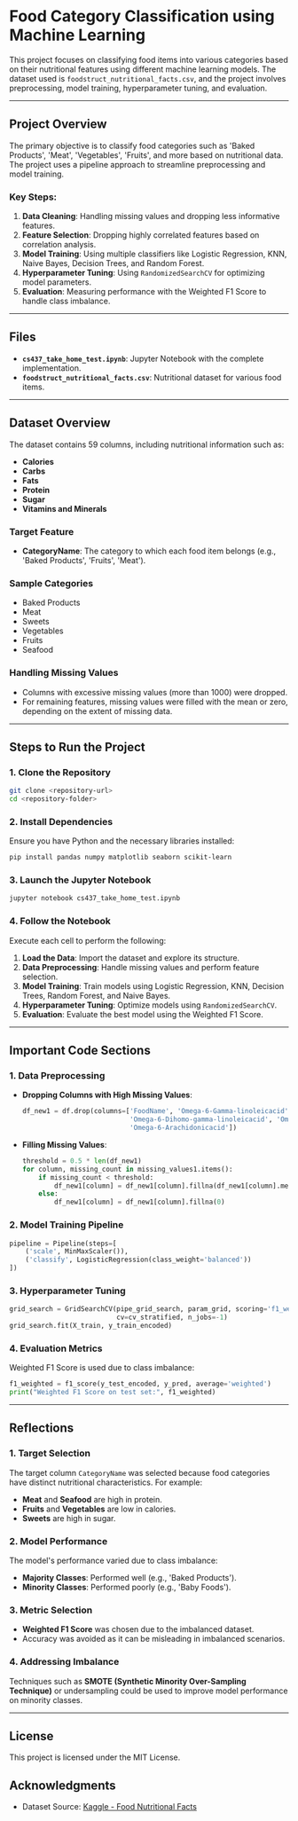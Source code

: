 
# Food Category Classification using Machine Learning

This project focuses on classifying food items into various categories based on their nutritional features using different machine learning models. The dataset used is `foodstruct_nutritional_facts.csv`, and the project involves preprocessing, model training, hyperparameter tuning, and evaluation.

---

## Project Overview

The primary objective is to classify food categories such as 'Baked Products', 'Meat', 'Vegetables', 'Fruits', and more based on nutritional data. The project uses a pipeline approach to streamline preprocessing and model training.

### Key Steps:
1. **Data Cleaning**: Handling missing values and dropping less informative features.
2. **Feature Selection**: Dropping highly correlated features based on correlation analysis.
3. **Model Training**: Using multiple classifiers like Logistic Regression, KNN, Naive Bayes, Decision Trees, and Random Forest.
4. **Hyperparameter Tuning**: Using `RandomizedSearchCV` for optimizing model parameters.
5. **Evaluation**: Measuring performance with the Weighted F1 Score to handle class imbalance.

---

## Files

- **`cs437_take_home_test.ipynb`**: Jupyter Notebook with the complete implementation.
- **`foodstruct_nutritional_facts.csv`**: Nutritional dataset for various food items.

---

## Dataset Overview

The dataset contains 59 columns, including nutritional information such as:

- **Calories**
- **Carbs**
- **Fats**
- **Protein**
- **Sugar**
- **Vitamins and Minerals**

### Target Feature
- **CategoryName**: The category to which each food item belongs (e.g., 'Baked Products', 'Fruits', 'Meat').

### Sample Categories
- Baked Products
- Meat
- Sweets
- Vegetables
- Fruits
- Seafood

### Handling Missing Values
- Columns with excessive missing values (more than 1000) were dropped.
- For remaining features, missing values were filled with the mean or zero, depending on the extent of missing data.

---

## Steps to Run the Project

### 1. Clone the Repository

```bash
git clone <repository-url>
cd <repository-folder>
```

### 2. Install Dependencies

Ensure you have Python and the necessary libraries installed:

```bash
pip install pandas numpy matplotlib seaborn scikit-learn
```

### 3. Launch the Jupyter Notebook

```bash
jupyter notebook cs437_take_home_test.ipynb
```

### 4. Follow the Notebook

Execute each cell to perform the following:

1. **Load the Data**: Import the dataset and explore its structure.
2. **Data Preprocessing**: Handle missing values and perform feature selection.
3. **Model Training**: Train models using Logistic Regression, KNN, Decision Trees, Random Forest, and Naive Bayes.
4. **Hyperparameter Tuning**: Optimize models using `RandomizedSearchCV`.
5. **Evaluation**: Evaluate the best model using the Weighted F1 Score.

---

## Important Code Sections

### 1. Data Preprocessing

- **Dropping Columns with High Missing Values**:
  ```python
  df_new1 = df.drop(columns=['FoodName', 'Omega-6-Gamma-linoleicacid', 'Omega-3-Eicosatrienoicacid', 
                             'Omega-6-Dihomo-gamma-linoleicacid', 'Omega-6-Linoleicacid', 
                             'Omega-6-Arachidonicacid'])
  ```

- **Filling Missing Values**:
  ```python
  threshold = 0.5 * len(df_new1)
  for column, missing_count in missing_values1.items():
      if missing_count < threshold:
          df_new1[column] = df_new1[column].fillna(df_new1[column].mean())
      else:
          df_new1[column] = df_new1[column].fillna(0)
  ```

### 2. Model Training Pipeline

```python
pipeline = Pipeline(steps=[
    ('scale', MinMaxScaler()),
    ('classify', LogisticRegression(class_weight='balanced'))
])
```

### 3. Hyperparameter Tuning

```python
grid_search = GridSearchCV(pipe_grid_search, param_grid, scoring='f1_weighted',
                           cv=cv_stratified, n_jobs=-1)
grid_search.fit(X_train, y_train_encoded)
```

### 4. Evaluation Metrics

Weighted F1 Score is used due to class imbalance:

```python
f1_weighted = f1_score(y_test_encoded, y_pred, average='weighted')
print("Weighted F1 Score on test set:", f1_weighted)
```

---

## Reflections

### 1. Target Selection

The target column `CategoryName` was selected because food categories have distinct nutritional characteristics. For example:

- **Meat** and **Seafood** are high in protein.
- **Fruits** and **Vegetables** are low in calories.
- **Sweets** are high in sugar.

### 2. Model Performance

The model's performance varied due to class imbalance:

- **Majority Classes**: Performed well (e.g., 'Baked Products').
- **Minority Classes**: Performed poorly (e.g., 'Baby Foods').

### 3. Metric Selection

- **Weighted F1 Score** was chosen due to the imbalanced dataset.
- Accuracy was avoided as it can be misleading in imbalanced scenarios.

### 4. Addressing Imbalance

Techniques such as **SMOTE (Synthetic Minority Over-Sampling Technique)** or undersampling could be used to improve model performance on minority classes.

---

## License
This project is licensed under the MIT License.

## Acknowledgments
- Dataset Source: [Kaggle - Food Nutritional Facts](https://www.kaggle.com/datasets/beridzeg45/food-nutritional-facts)
